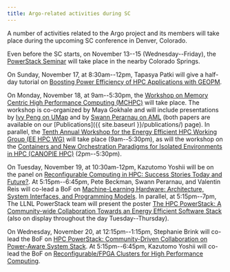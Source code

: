 ```yaml
---
title: Argo-related activities during SC
---
```


A number of activities related to the Argo project and its members will
take place during the upcoming SC conference in Denver, Colorado.

Even before the SC starts, on November 13--15 (Wednesday--Friday), the
[PowerStack
Seminar](https://powerstack.caps.in.tum.de/powerstack-nov19.html) will take
place in the nearby Colorado Springs.

On Sunday, November 17, at 8:30am--12pm, Tapasya Patki will give a half-day
tutorial on [Boosting Power Efficiency of HPC Applications with
GEOPM](https://sc19.supercomputing.org/presentation/?id=tut166&sess=sess178).

On Monday, November 18, at 9am--5:30pm, the [Workshop on Memory Centric
High Performance Computing
(MCHPC)](https://sc19.supercomputing.org/session/?sess=sess117) will take
place.  The workshop is co-organized by Maya Gokhale and will include
presentations by [Ivy Peng on
UMap](https://sc19.supercomputing.org/presentation/?id=ws_mchpc109&sess=sess117)
and by [Swann Perarnau on
AML](https://sc19.supercomputing.org/presentation/?id=ws_mchpc112&sess=sess117)
(both papers are available on our [Publications]({{ site.baseurl
}}/publications/) page).
In parallel, the [Tenth Annual Workshop for the Energy Efficient HPC
Working Group (EE HPC
WG)](https://sc19.supercomputing.org/session/?sess=sess123) will take place
(9am--5:30pm), as will the workshop on the [Containers and New
Orchestration Paradigms for Isolated Environments in HPC (CANOPIE
HPC)](https://sc19.supercomputing.org/session/?sess=sess136) (2pm--5:30pm).

On Tuesday, November 19, at 10:30am-12pm, Kazutomo Yoshii will be on the
panel on [Reconfigurable Computing in HPC: Success Stories Today and
Future?](https://sc19.supercomputing.org/presentation/?id=pan118&sess=sess233).
At 5:15pm--6:45pm, Pete Beckman, Swann Perarnau, and Valentin Reis will
co-lead a BoF on [Machine-Learning Hardware: Architecture, System
Interfaces, and Programming
Models](https://sc19.supercomputing.org/session/?sess=sess301).  In
parallel, at 5:15pm--7pm, The LLNL PowerStack team will present the poster
[The HPC PowerStack: A Community-wide Collaboration Towards an Energy
Efficient Software
Stack](https://sc19.supercomputing.org/presentation/?id=rpost214&sess=sess348)
(also on display throughout the day Tuesday--Thursday).

On Wednesday, November 20, at 12:15pm--1:15pm, Stephanie Brink will co-lead
the BoF on [HPC PowerStack: Community-Driven Collaboration on Power-Aware
System Stack](https://sc19.supercomputing.org/session/?sess=sess340).  At
5:15pm--6:45pm, Kazutomo Yoshii will co-lead the BoF on
[Reconfigurable/FPGA Clusters for High Performance
Computing](https://sc19.supercomputing.org/session/?sess=sess313).
